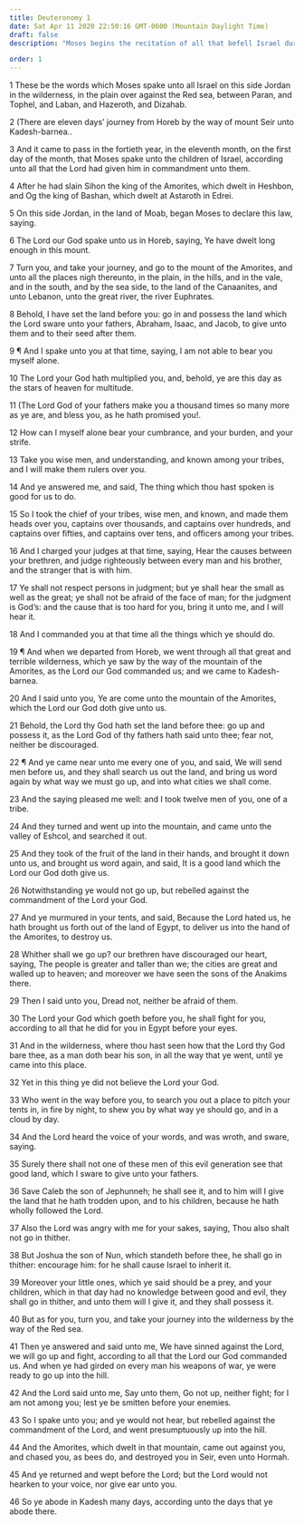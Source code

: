 ```yaml
---
title: Deuteronomy 1
date: Sat Apr 11 2020 22:50:16 GMT-0600 (Mountain Daylight Time)
draft: false
description: "Moses begins the recitation of all that befell Israel during forty years in the wilderness—The children of Israel are commanded to go into and possess Canaan—Judges and rulers are chosen to assist Moses—Israel’s spies bring an evil report—The adults of Israel will perish—The Amorites defeat the armies of Israel."

order: 1
---
```

    
1 These be the words which Moses spake unto all Israel on this side Jordan in the wilderness, in the plain over against the Red sea, between Paran, and Tophel, and Laban, and Hazeroth, and Dizahab.

2 (There are eleven days’ journey from Horeb by the way of mount Seir unto Kadesh-barnea..

3 And it came to pass in the fortieth year, in the eleventh month, on the first day of the month, that Moses spake unto the children of Israel, according unto all that the Lord had given him in commandment unto them.

4 After he had slain Sihon the king of the Amorites, which dwelt in Heshbon, and Og the king of Bashan, which dwelt at Astaroth in Edrei.

5 On this side Jordan, in the land of Moab, began Moses to declare this law, saying.

6 The Lord our God spake unto us in Horeb, saying, Ye have dwelt long enough in this mount.

7 Turn you, and take your journey, and go to the mount of the Amorites, and unto all the places nigh thereunto, in the plain, in the hills, and in the vale, and in the south, and by the sea side, to the land of the Canaanites, and unto Lebanon, unto the great river, the river Euphrates.

8 Behold, I have set the land before you: go in and possess the land which the Lord sware unto your fathers, Abraham, Isaac, and Jacob, to give unto them and to their seed after them.

9 ¶ And I spake unto you at that time, saying, I am not able to bear you myself alone.

10 The Lord your God hath multiplied you, and, behold, ye are this day as the stars of heaven for multitude.

11 (The Lord God of your fathers make you a thousand times so many more as ye are, and bless you, as he hath promised you!.

12 How can I myself alone bear your cumbrance, and your burden, and your strife.

13 Take you wise men, and understanding, and known among your tribes, and I will make them rulers over you.

14 And ye answered me, and said, The thing which thou hast spoken is good for us to do.

15 So I took the chief of your tribes, wise men, and known, and made them heads over you, captains over thousands, and captains over hundreds, and captains over fifties, and captains over tens, and officers among your tribes.

16 And I charged your judges at that time, saying, Hear the causes between your brethren, and judge righteously between every man and his brother, and the stranger that is with him.

17 Ye shall not respect persons in judgment; but ye shall hear the small as well as the great; ye shall not be afraid of the face of man; for the judgment is God’s: and the cause that is too hard for you, bring it unto me, and I will hear it.

18 And I commanded you at that time all the things which ye should do.

19 ¶ And when we departed from Horeb, we went through all that great and terrible wilderness, which ye saw by the way of the mountain of the Amorites, as the Lord our God commanded us; and we came to Kadesh-barnea.

20 And I said unto you, Ye are come unto the mountain of the Amorites, which the Lord our God doth give unto us.

21 Behold, the Lord thy God hath set the land before thee: go up and possess it, as the Lord God of thy fathers hath said unto thee; fear not, neither be discouraged.

22 ¶ And ye came near unto me every one of you, and said, We will send men before us, and they shall search us out the land, and bring us word again by what way we must go up, and into what cities we shall come.

23 And the saying pleased me well: and I took twelve men of you, one of a tribe.

24 And they turned and went up into the mountain, and came unto the valley of Eshcol, and searched it out.

25 And they took of the fruit of the land in their hands, and brought it down unto us, and brought us word again, and said, It is a good land which the Lord our God doth give us.

26 Notwithstanding ye would not go up, but rebelled against the commandment of the Lord your God.

27 And ye murmured in your tents, and said, Because the Lord hated us, he hath brought us forth out of the land of Egypt, to deliver us into the hand of the Amorites, to destroy us.

28 Whither shall we go up? our brethren have discouraged our heart, saying, The people is greater and taller than we; the cities are great and walled up to heaven; and moreover we have seen the sons of the Anakims there.

29 Then I said unto you, Dread not, neither be afraid of them.

30 The Lord your God which goeth before you, he shall fight for you, according to all that he did for you in Egypt before your eyes.

31 And in the wilderness, where thou hast seen how that the Lord thy God bare thee, as a man doth bear his son, in all the way that ye went, until ye came into this place.

32 Yet in this thing ye did not believe the Lord your God.

33 Who went in the way before you, to search you out a place to pitch your tents in, in fire by night, to shew you by what way ye should go, and in a cloud by day.

34 And the Lord heard the voice of your words, and was wroth, and sware, saying.

35 Surely there shall not one of these men of this evil generation see that good land, which I sware to give unto your fathers.

36 Save Caleb the son of Jephunneh; he shall see it, and to him will I give the land that he hath trodden upon, and to his children, because he hath wholly followed the Lord.

37 Also the Lord was angry with me for your sakes, saying, Thou also shalt not go in thither.

38 But Joshua the son of Nun, which standeth before thee, he shall go in thither: encourage him: for he shall cause Israel to inherit it.

39 Moreover your little ones, which ye said should be a prey, and your children, which in that day had no knowledge between good and evil, they shall go in thither, and unto them will I give it, and they shall possess it.

40 But as for you, turn you, and take your journey into the wilderness by the way of the Red sea.

41 Then ye answered and said unto me, We have sinned against the Lord, we will go up and fight, according to all that the Lord our God commanded us. And when ye had girded on every man his weapons of war, ye were ready to go up into the hill.

42 And the Lord said unto me, Say unto them, Go not up, neither fight; for I am not among you; lest ye be smitten before your enemies.

43 So I spake unto you; and ye would not hear, but rebelled against the commandment of the Lord, and went presumptuously up into the hill.

44 And the Amorites, which dwelt in that mountain, came out against you, and chased you, as bees do, and destroyed you in Seir, even unto Hormah.

45 And ye returned and wept before the Lord; but the Lord would not hearken to your voice, nor give ear unto you.

46 So ye abode in Kadesh many days, according unto the days that ye abode there.
